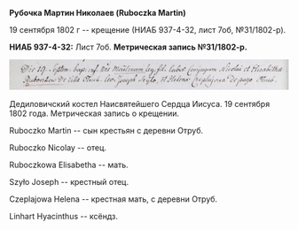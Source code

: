 **Рубочка Мартин Николаев (Ruboczka Martin)**

19 сентября 1802 г -- крещение (НИАБ 937-4-32, лист 7об, №31/1802-р).

**НИАБ 937-4-32:** Лист 7об. **Метрическая запись №31/1802-р.**

![](./media/b26ee6cf205eb85320dfc10ef40cade1324894b1.png)

Дедиловичский костел Наисвятейшего Сердца Иисуса. 19 сентября 1802 года.
Метрическая запись о крещении.

Ruboсzko Martin -- сын крестьян с деревни Отруб.

Ruboсzko Nicolay -- отец.

Ruboсzkowa Elisabetha -- мать.

Szyło Joseph -- крестный отец.

Czeplajowa Helena -- крестная мать, с деревни Отруб.

Linhart Hyacinthus -- ксёндз.

